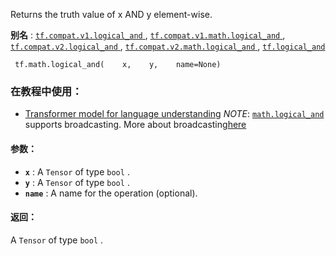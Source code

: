 Returns the truth value of x AND y element-wise.

**别名** : [ `tf.compat.v1.logical_and` ](/api_docs/python/tf/math/logical_and), [ `tf.compat.v1.math.logical_and` ](/api_docs/python/tf/math/logical_and), [ `tf.compat.v2.logical_and` ](/api_docs/python/tf/math/logical_and), [ `tf.compat.v2.math.logical_and` ](/api_docs/python/tf/math/logical_and), [ `tf.logical_and` ](/api_docs/python/tf/math/logical_and)

```
 tf.math.logical_and(    x,    y,    name=None) 
```

### 在教程中使用：
- [Transformer model for language understanding](https://tensorflow.google.cn/tutorials/text/transformer)
*NOTE*: [ `math.logical_and` ](https://tensorflow.google.cn/api_docs/python/tf/math/logical_and) supports broadcasting. More about broadcasting[here](http://docs.scipy.org/doc/numpy/user/basics.broadcasting.html)

#### 参数：
- **`x`** : A  `Tensor`  of type  `bool` .
- **`y`** : A  `Tensor`  of type  `bool` .
- **`name`** : A name for the operation (optional).


#### 返回：
A  `Tensor`  of type  `bool` .

